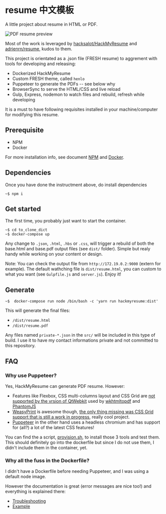 # resume 中文模板

A little project about resume in HTML or PDF.

![PDF resume preview](https://i.imgur.com/jkdXDty.png)

Most of the work is leveraged by [hacksalot/HackMyResume](https://github.com/hacksalot/HackMyResume) and [adrienrn/resume](https://github.com/adrienrn/resume), kudos to them.

This project is orientated as a .json file (FRESH resume) to aggrement with tools for developing and releasing:

-   Dockerized HackMyResume
-   Custom FRESH theme, called `henlo`
-   Puppeteer to generate the PDFs -- see below why
-   BrowserSync to serve the HTML/CSS and live reload
-   Gulp, Express, nodemon to watch files and rebuild, refresh while developing

It is a must to have following requisites installed in your machine/computer for modifying this resume.

## Prerequisite

-   NPM
-   Docker

For more installation info, see document [NPM](https://docs.npmjs.com/cli/install) and [Docker](https://docs.docker.com/install/linux/docker-ce/ubuntu/).

## Dependencies

Once you have done the instructment above, do install dependencies

```
~$ npm i
```

## Get started

The first time, you probably just want to start the container.

```
~$ cd to_clone_dict
~$ docker-compose up
```

Any change to `.json`, `.html`, `.hbs` or `.css`, will trigger a rebuild of both the base.html and base.pdf output files (see `dist/` folder). Simple but realy handy while working on your content or design.

Note: You can check the output file from `http://172.19.0.2:9000` (extern for example). The default wathching file is `dist/resume.html`, you can custom to what you want (see `Gulpfile.js` and `server.js`). Enjoy it!

## Generate

```
~$  docker-compose run node /bin/bash -c 'yarn run hackmyresume:dist'
```

This will generate the final files:

-   `/dist/resume.html`
-   `/dist/resume.pdf`

Any files named `private-*.json` in the `src/` will be included in this type of build. I use it to have my contact informations private and not committed to this repository.

## FAQ

### Why use Puppeteer?

Yes, HackMyResume can generate PDF resume. However:

-   Features like Flexbox, CSS multi-columns layout and CSS Grid are [not supported by the vrsion of QtWebkit](http://trac.webkit.org/wiki/QtWebKitFeatures22) used by [wkhtmltopdf](https://wkhtmltopdf.org/) and [PhantomJS](https://phantomjs.org/)
-   [WeasyPrint](https://github.com/Kozea/WeasyPrint) is awesome though, [the only thing missing was CSS Grid support that is still a work in progress](https://github.com/Kozea/WeasyPrint/issues/543), really cool project.
-   [Puppeteer](https://github.com/GoogleChrome/puppeteer) in the other hand uses a headless chromium and has support for (all?) a lot of the latest CSS features!

You can find the a script, [provision.sh](https://github.com/adrienrn/resume/blob/dev/scripts/provision.sh), to install those 3 tools and test them. This should definitely go into the dockerfile but since I do not use them, I didn't include them in the container, yet.

### Why all the fuss in the Dockerfile?

I didn't have a Dockerfile before needing Puppeteer, and I was using a default node image.

However the documentation is great (error messages are nice too!) and everything is explained there:

-   [Troubleshooting](https://github.com/GoogleChrome/puppeteer/blob/master/docs/troubleshooting.md#running-puppeteer-in-docker)
-   [Example](https://github.com/ebidel/try-puppeteer/tree/1ce29c6a2068bb824c59a71958af7b8607179fc4)
